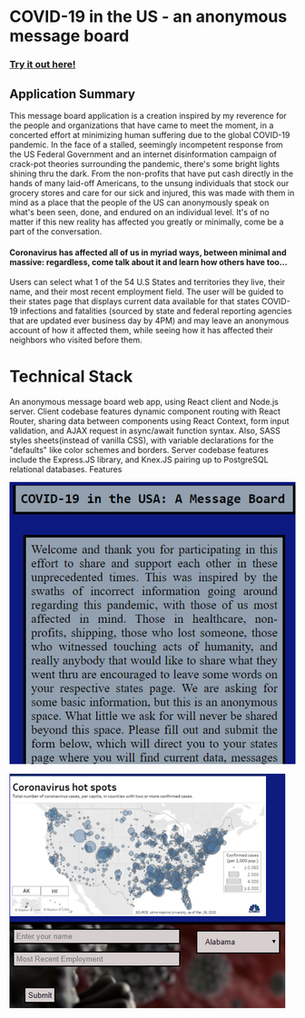 # COVID-19 in the US - an anonymous message board

### [Try it out here!](https://corona-message-board-us.now.sh/state/10)

## Application Summary

This message board application is a creation inspired by my reverence for the people and organizations that have came to meet the moment, in a concerted effort at minimizing human suffering due to the global COVID-19 pandemic. In the face of a stalled, seemingly incompetent response from the US Federal Government and an internet disinformation campaign of crack-pot theories surrounding the pandemic, there's some bright lights shining thru the dark. From the non-profits that have put cash directly in the hands of many laid-off Americans, to the unsung individuals that stock our grocery stores and care for our sick and injured, this was made with them in mind as a place that the people of the US can anonymously speak on what's been seen, done, and endured on an individual level. It's of no matter if this new reality has affected you greatly or minimally, come be a part of the conversation.

#### Coronavirus has affected all of us in myriad ways, between minimal and massive: regardless, come talk about it and learn how others have too...

Users can select what 1 of the 54 U.S States and territories they live, their name, and their most recent employment field. The user will be guided to their states page that displays current data available for that states COVID-19 infections and fatalities (sourced by state and federal reporting agencies that are updated ever business day by 4PM) and may leave an anonymous account of how it affected them, while seeing how it has affected their neighbors who visited before them.

# Technical Stack

An anonymous message board web app, using React client and Node.js server. Client codebase features dynamic component routing with React Router, sharing data between components using React Context, form input validation, and AJAX request in async/await function syntax. Also, SASS styles sheets(instead of vanilla CSS), with variable declarations for the "defaults" like color schemes and borders.
Server codebase features include the Express.JS library, and Knex.JS pairing up to PostgreSQL relational databases. Features

![screen2](./public/screenshots/screen2.PNG)

![screen1](./public/screenshots/screen1.PNG)

